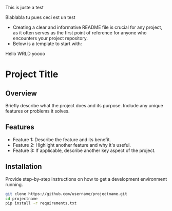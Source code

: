 This is juste a test 

Blablabla tu pues 
ceci est un test

* Creating a clear and informative README file is crucial for any project, as it often serves as the first point of reference for anyone who encounters your project repository.
* Below is a template to start with: 

Hello WRLD
yoooo
# Project Title

## Overview
Briefly describe what the project does and its purpose. Include any unique features or problems it solves.

## Features
- Feature 1: Describe the feature and its benefit.
- Feature 2: Highlight another feature and why it's useful.
- Feature 3: If applicable, describe another key aspect of the project.

## Installation
Provide step-by-step instructions on how to get a development environment running.

```bash
git clone https://github.com/username/projectname.git
cd projectname
pip install -r requirements.txt
